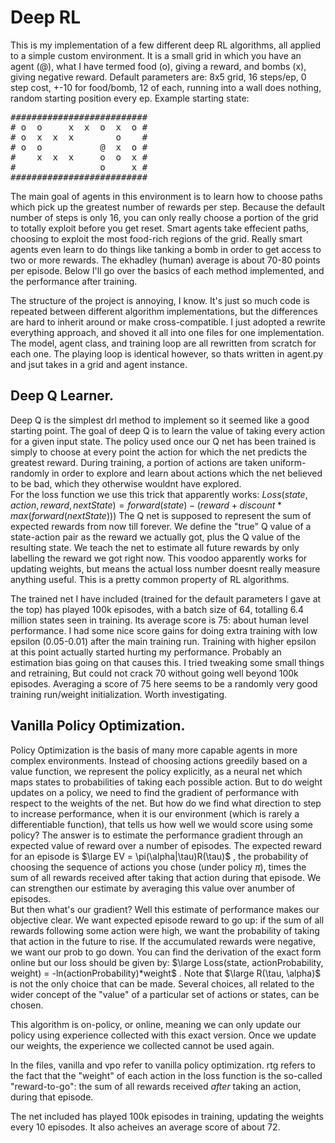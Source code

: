# Deep RL
This is my implementation of a few different deep RL algorithms, all applied to a simple custom
environment. It is a small grid in which you have an agent (@), what I have termed food (o),
giving a reward, and bombs (x), giving negative reward. Default parameters are: 8x5 grid, 16
steps/ep, 0 step cost, +-10 for food/bomb, 12 of each, running into a wall does nothing, random
starting position every ep. Example starting state:
<pre>
##########################
# o  o     x  x  o  x  o #
# o  x  x  x        o    #
# o  o           @  x  o #
#    x  x  x     o  o  x #
#                o     x #
##########################
</pre>
The main goal of agents in this environment is to learn how to choose paths which pick up the greatest
number of rewards per step. Because the default number of steps is only 16, you can only really choose
a portion of the grid to totally exploit before you get reset. Smart agents take effecient paths, 
choosing to exploit the most food-rich regions of the grid. Really smart agents even learn to do things
like tanking a bomb in order to get access to two or more rewards. The ekhadley (human) average is about
70-80 points per episode. Below I'll go over the basics of each method implemented, and the performance
after training.

The structure of the project is annoying, I know. It's just so much code is repeated between different
algorithm implementations, but the differences are hard to inherit around or make cross-compatible. I
just adopted a rewrite everything approach, and shoved it all into one files for one implementation. The 
model, agent class, and training loop are all rewritten from scratch for each one. The playing loop
is identical however, so thats written in agent.py and jsut takes in a grid and agent instance.

## Deep Q Learner.
Deep Q is the simplest drl method to implement so it seemed like a good starting point. The goal of deep
Q is to learn the value of taking every action for a given input state. The policy used once our Q net has
been trained is simply to choose at every point the action for which the net predicts the greatest reward.
During training, a portion of actions are taken uniform-randomly in order to  explore and learn about
actions which the net believed to be bad, which they otherwise wouldnt have explored.  
For the loss function we use this trick that apparently works:
$Loss(state, action, reward, nextState) = forward(state) - (reward + discount*max(forward(nextState)))$
The Q net is supposed to represent the sum of expected rewards from now till forever. We define the "true"
Q value of a state-action pair as the reward we actually got, plus the Q value of the resulting state. We
teach the net to estimate all future rewards by only labelling the reward we got right now. This voodoo
apparently works for updating weights, but means the actual loss number doesnt really measure anything
useful. This is a pretty common property of RL algorithms.  

The trained net I have included (trained for the default parameters I gave at the top) has played 100k
episodes, with a batch size of 64, totalling 6.4 million states seen in training. Its average score is
75: about human level performance. I had some nice score gains for doing extra training with low epsilon
(0.05-0.01) after the main training run. Training with higher epsilon at this point actually started
hurting my performance. Probably an estimation bias going on that causes this. I tried tweaking some
small things and retraining, But could not crack 70 without going well beyond 100k episodes. Averaging
a score of 75 here seems to be a randomly very good training run/weight initialization. Worth investigating.

## Vanilla Policy Optimization.
Policy Optimization is the basis of many more capable agents in more complex environments. Instead of
choosing actions greedily based on a value function, we represent the policy explicitly, as a neural net
which maps states to probabilities of taking each possible action. But to do weight updates on a policy,
we need to find the gradient of performance with respect to the weights of the net. But how do we find
what direction to step to increase performance, when it is our environment (which is rarely a differentiable
function), that tells us how well we would score using some policy? The answer is to estimate the performance
gradient through an expected value of reward over a number of episodes. The expected reward for an episode is 
$\large EV = \pi(\alpha|\tau)R(\tau)$
, the probability of choosing the sequence of actions you chose (under policy $\pi$), times the sum of all
rewards received after taking that action during that episode. We can strengthen our estimate by averaging
this value over anumber of episodes.  
But then what's our gradient? Well this estimate of performance makes our objective clear. We want expected
episode reward to go up: if the sum of all rewards following some action were high, we want the probability
of taking that action in the future to rise. If the accumulated rewards were negative, we want our prob
to go down. You can find the derivation of the exact form online but our loss should be given by:
$\large Loss(state, actionProbability, weight) = -ln(actionProbability)*weight$
. Note that $\large R(\tau, \alpha)$ is not the only choice that can be made. Several choices, all related to
the wider concept of the "value" of a particular  set of actions or states, can be chosen. 

This algorithm is on-policy, or online, meaning we can only update our policy using experience collected
with this exact version. Once we update our weights, the experience we collected cannot be used again.

In the files, vanilla and vpo refer to vanilla policy optimization. rtg refers to the fact that the
"weight" of each action in the loss function is the so-called "reward-to-go": the sum of all rewards
received *after* taking an action, during that episode.

The net included has played 100k episodes in training, updating the weights every 10 episodes. It also
acheives an average score of about 72.
















